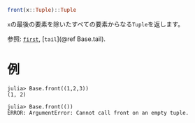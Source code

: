 ```julia
front(x::Tuple)::Tuple
```

`x`の最後の要素を除いたすべての要素からなる`Tuple`を返します。

参照: [`first`](@ref), [`tail`](@ref Base.tail).

# 例

```jldoctest
julia> Base.front((1,2,3))
(1, 2)

julia> Base.front(())
ERROR: ArgumentError: Cannot call front on an empty tuple.
```
